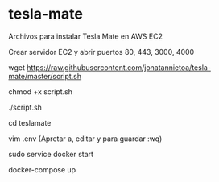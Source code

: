 # tesla-mate
Archivos para instalar Tesla Mate en AWS EC2

Crear servidor EC2 y abrir puertos 80, 443, 3000, 4000

wget https://raw.githubusercontent.com/jonatannietoa/tesla-mate/master/script.sh

chmod +x script.sh

./script.sh

cd teslamate

vim .env
(Apretar a, editar y para guardar :wq)

sudo service docker start

docker-compose up
